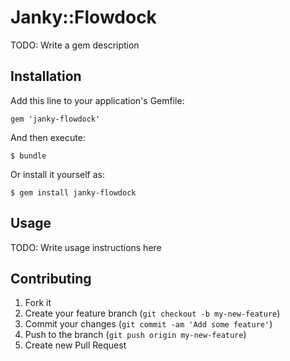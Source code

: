 # Janky::Flowdock

TODO: Write a gem description

## Installation

Add this line to your application's Gemfile:

    gem 'janky-flowdock'

And then execute:

    $ bundle

Or install it yourself as:

    $ gem install janky-flowdock

## Usage

TODO: Write usage instructions here

## Contributing

1. Fork it
2. Create your feature branch (`git checkout -b my-new-feature`)
3. Commit your changes (`git commit -am 'Add some feature'`)
4. Push to the branch (`git push origin my-new-feature`)
5. Create new Pull Request
